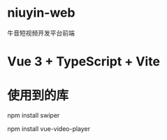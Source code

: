 # niuyin-web
牛音短视频开发平台前端

# Vue 3 + TypeScript + Vite

# 使用到的库

npm install swiper

npm install vue-video-player
